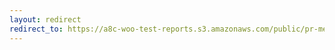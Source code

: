 ```yaml
---
layout: redirect
redirect_to: https://a8c-woo-test-reports.s3.amazonaws.com/public/pr-merge/45253/e2e/index.html
---
```

